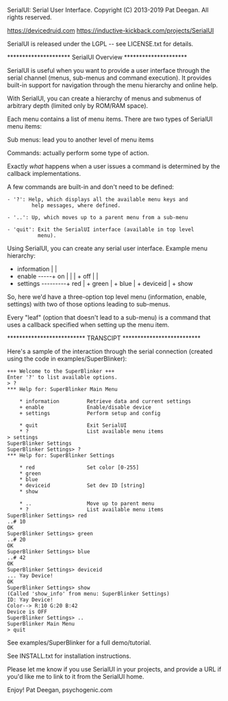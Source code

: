 SerialUI: Serial User Interface.
Copyright (C) 2013-2019 Pat Deegan.  All rights reserved.

https://devicedruid.com
https://inductive-kickback.com/projects/SerialUI

SerialUI is released under the LGPL -- see 
LICENSE.txt for details.

*********************  SerialUI Overview  *********************
 
SerialUI is useful when you want to provide a user interface
through the serial channel (menus, sub-menus and command
execution). It provides built-in support for navigation
through the menu hierarchy and online help.

With SerialUI, you can create a hierarchy of menus and
submenus of arbitrary depth (limited only by ROM/RAM space).

Each menu contains a list of menu items. There are two
types of SerialUI menu items:

  Sub menus: lead you to another level of menu items

  Commands: actually perform some type of action.

Exactly _what_ happens when a user issues a command is
determined by the callback implementations.

A few commands are built-in and don't need to be defined:

	- '?': Help, which displays all the available menu keys and
			help messages, where defined.

	- '..': Up, which moves up to a parent menu from a sub-menu

	- 'quit': Exit the SerialUI interface (available in top level
			  menu).

Using SerialUI, you can create any serial user interface.
Example menu hierarchy:

 + information
 |
 |
 + enable -----+ on
 |             |
 |             + off
 |
 |
 + settings ---------+ red
                     |
                     + green
                     |
                     + blue
                     |
                     + deviceid
                     |
                     + show


So, here we'd have a three-option top level menu (information, 
enable, settings) with two of those options leading to 
sub-menus.

Every "leaf" (option that doesn't lead to a sub-menu) is a
command that uses a callback specified when setting up the
menu item.


 ************************** TRANSCIPT **************************

 Here's a sample of the interaction through the serial
 connection (created using the code in examples/SuperBlinker):

	+++ Welcome to the SuperBlinker +++
	Enter '?' to list available options.
	> ?
	*** Help for: SuperBlinker Main Menu
	 
		* information         Retrieve data and current settings
		+ enable              Enable/disable device
		+ settings            Perform setup and config
	 
		* quit                Exit SerialUI
		* ?                   List available menu items
	> settings
	SuperBlinker Settings
	SuperBlinker Settings> ?
	*** Help for: SuperBlinker Settings
	 
		* red                 Set color [0-255]
		* green 
		* blue 
		* deviceid            Set dev ID [string]
		* show 
	 
		* ..                  Move up to parent menu
		* ?                   List available menu items
	SuperBlinker Settings> red
	..# 10
	OK
	SuperBlinker Settings> green
	..# 20
	OK
	SuperBlinker Settings> blue
	..# 42
	OK
	SuperBlinker Settings> deviceid
	... Yay Device!
	OK
	SuperBlinker Settings> show
	(Called 'show_info' from menu: SuperBlinker Settings)
	ID: Yay Device!
	Color--> R:10 G:20 B:42
	Device is OFF
	SuperBlinker Settings> ..
	SuperBlinker Main Menu
	> quit


See examples/SuperBlinker for a full demo/tutorial.

See INSTALL.txt for installation instructions.

Please let me know if you use SerialUI in your projects, and
provide a URL if you'd like me to link to it from the SerialUI
home.

Enjoy!
Pat Deegan, psychogenic.com

